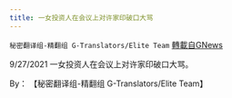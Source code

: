 ```yaml
---
title: 一女投资人在会议上对许家印破口大骂
---
```

`秘密翻译组-精翻组 G-Translators/Elite Team` [轉載自GNews](https://gnews.org/zh-hans/1560399/)

9/27/2021 一女投资人在会议上对许家印破口大骂。

By： 【秘密翻译组-精翻组 G-Translators/Elite Team】
